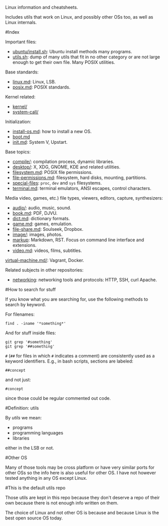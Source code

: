 Linux information and cheatsheets.

Includes utils that work on Linux, and possibly other OSs too, as well as Linux internals.

#Index

Important files:

- [ubuntu/install.sh](ubuntu/install.sh): Ubuntu install methods many programs.
- [utils.sh](utils.sh):                   dump of many utils that fit in no other category or are not large enough to get their own file. Many POSIX utilities.

Base standards:

- [linux.md](linux.md): Linux, LSB.
- [posix.md](posix.md): POSIX standards.

Kernel related:

- [kernel/](kernel/)
- [system-call/](system-call/)

Initialization:

- [install-os.md](install-os.md): how to install a new OS.
- [boot.md](boot.md)
- [init.md](init.md):             System V, Upstart.

Base topics:

- [compile/](compile/):                       compilation process, dynamic libraries.
- [desktop/](desktop/):                       X, XDG, GNOME, KDE and related utilities.
- [filesystem.md](filesystem.md):             POSIX file permissions.
- [file-permissions.md](file-permissions.md): filesystem, hard disks, mounting, partitions.
- [special-files](special-files):             `proc`, `dev` and `sys` filesystems.
- [terminal.md](terminal.md):                 terminal emulators, ANSI escapes, control characters.

Media video, games, etc.) file types, viewers, editors, capture, synthesizers:

- [audio/](audio/):                 audio, music, sound.
- [book.md](book.md):               PDF, DJVU.
- [dict.md](dict.md):               dictionary formats.
- [game.md](game.md):               games, emulation.
- [file-share.md](files-share.md):  Soulseek, Dropbox.
- [image/](image/):                 images, photos.
- [markup](markup/):                Markdown, RST. Focus on command line interface and extensions.
- [video.md](video.md):             videos, films, subtitles.

[virtual-machine.md/](virtual-machine): Vagrant, Docker.

Related subjects in other repositories:

- [networking](https://github.com/cirosantilli/net): networking tools and protocols: HTTP, SSH, curl Apache.

#How to search for stuff

If you know what you are searching for, use the following methods to search by keyword.

For filenames:

    find . -iname '*something*'

And for stuff inside files:

    git grep '#something'
    git grep '##something'

`#` (`##` for files in which `#` indicates a comment) are consistently used as a keyword identifiers. E.g., in bash scripts, sections are labeled:

    ##concept

and not just:

    #concept

since those could be regular commented out code.

#Definition: utils

By *utils* we mean:

- programs
- programming languages
- libraries

either in the LSB or not.

#Other OS

Many of those tools may be cross platform or have very similar ports for other OSs so the info here is also useful for other OS. I have not however tested anything in any OS except Linux.

#This is the default utils repo

Those utils are kept in this repo because they don't deserve a repo of their own because there is not enough info written on them.

The choice of Linux and not other OS is because and because Linux is the best open source OS today.
